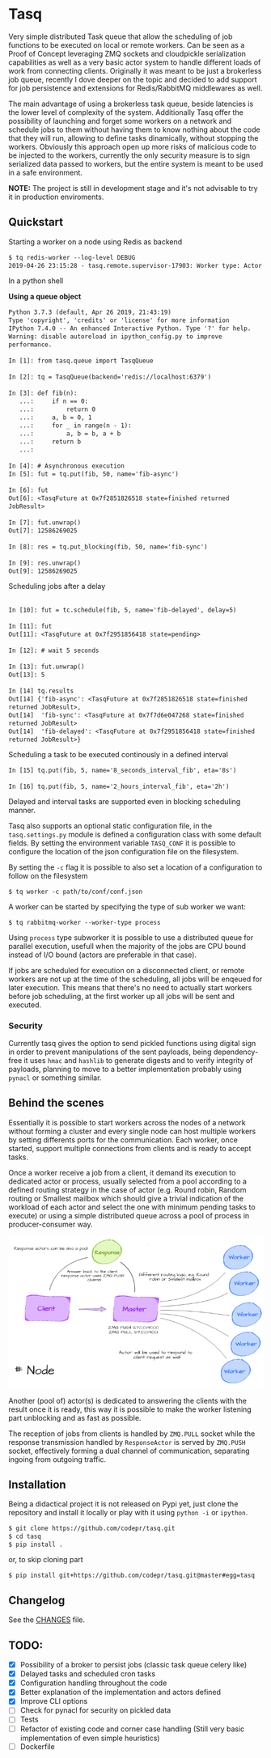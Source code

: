 Tasq
====

Very simple distributed Task queue that allow the scheduling of job functions
to be executed on local or remote workers. Can be seen as a Proof of Concept
leveraging ZMQ sockets and cloudpickle serialization capabilities as well as a
very basic actor system to handle different loads of work from connecting
clients. Originally it was meant to be just a brokerless job queue, recently
I dove deeper on the topic and decided to add support for job persistence and
extensions for Redis/RabbitMQ middlewares as well.

The main advantage of using a brokerless task queue, beside latencies is the
lower level of complexity of the system. Additionally Tasq offer the
possibility of launching and forget some workers on a network and schedule jobs
to them without having them to know nothing about the code that they will run,
allowing to define tasks dinamically, without stopping the workers. Obviously
this approach open up more risks of malicious code to be injected to the
workers, currently the only security measure is to sign serialized data passed
to workers, but the entire system is meant to be used in a safe environment.

**NOTE:** The project is still in development stage and it's not advisable to
try it in production enviroments.



## Quickstart

Starting a worker on a node using Redis as backend

```
$ tq redis-worker --log-level DEBUG
2019-04-26 23:15:28 - tasq.remote.supervisor-17903: Worker type: Actor
```

In a python shell

**Using a queue object**

```
Python 3.7.3 (default, Apr 26 2019, 21:43:19)
Type 'copyright', 'credits' or 'license' for more information
IPython 7.4.0 -- An enhanced Interactive Python. Type '?' for help.
Warning: disable autoreload in ipython_config.py to improve performance.

In [1]: from tasq.queue import TasqQueue

In [2]: tq = TasqQueue(backend='redis://localhost:6379')

In [3]: def fib(n):
   ...:     if n == 0:
   ...:         return 0
   ...:     a, b = 0, 1
   ...:     for _ in range(n - 1):
   ...:         a, b = b, a + b
   ...:     return b
   ...:

In [4]: # Asynchronous execution
In [5]: fut = tq.put(fib, 50, name='fib-async')

In [6]: fut
Out[6]: <TasqFuture at 0x7f2851826518 state=finished returned JobResult>

In [7]: fut.unwrap()
Out[7]: 12586269025

In [8]: res = tq.put_blocking(fib, 50, name='fib-sync')

In [9]: res.unwrap()
Out[9]: 12586269025
```

Scheduling jobs after a delay
```

In [10]: fut = tc.schedule(fib, 5, name='fib-delayed', delay=5)

In [11]: fut
Out[11]: <TasqFuture at 0x7f2951856418 state=pending>

In [12]: # wait 5 seconds

In [13]: fut.unwrap()
Out[13]: 5

In [14] tq.results
Out[14] {'fib-async': <TasqFuture at 0x7f2851826518 state=finished returned JobResult>,
Out[14]  'fib-sync': <TasqFuture at 0x7f7d6e047268 state=finished returned JobResult>
Out[14]  'fib-delayed': <TasqFuture at 0x7f2951856418 state=finished returned JobResult>}
```

Scheduling a task to be executed continously in a defined interval

```
In [15] tq.put(fib, 5, name='8_seconds_interval_fib', eta='8s')

In [16] tq.put(fib, 5, name='2_hours_interval_fib', eta='2h')
```

Delayed and interval tasks are supported even in blocking scheduling manner.

Tasq also supports an optional static configuration file, in the
`tasq.settings.py` module is defined a configuration class with some default
fields. By setting the environment variable `TASQ_CONF` it is possible to
configure the location of the json configuration file on the filesystem.

By setting the `-c` flag it is possible to also set a location of a
configuration to follow on the filesystem

```
$ tq worker -c path/to/conf/conf.json
```

A worker can be started by specifying the type of sub worker we want:

```
$ tq rabbitmq-worker --worker-type process
```
Using `process` type subworker it is possible to use a distributed queue for
parallel execution, usefull when the majority of the jobs are CPU bound instead
of I/O bound (actors are preferable in that case).

If jobs are scheduled for execution on a disconnected client, or remote workers
are not up at the time of the scheduling, all jobs will be enqeued for later
execution. This means that there's no need to actually start workers before job
scheduling, at the first worker up all jobs will be sent and executed.

### Security

Currently tasq gives the option to send pickled functions using digital sign in
order to prevent manipulations of the sent payloads, being dependency-free it
uses `hmac` and `hashlib` to generate digests and to verify integrity of
payloads, planning to move to a better implementation probably using `pynacl`
or something similar.

## Behind the scenes

Essentially it is possible to start workers across the nodes of a network
without forming a cluster and every single node can host multiple workers by
setting differents ports for the communication.  Each worker, once started,
support multiple connections from clients and is ready to accept tasks.

Once a worker receive a job from a client, it demand its execution to dedicated
actor or process, usually selected from a pool according to a defined routing
strategy in the case of actor (e.g.  Round robin, Random routing or Smallest
mailbox which should give a trivial indication of the workload of each actor
and select the one with minimum pending tasks to execute) or using a simple
distributed queue across a pool of process in producer-consumer way.

![Tasq master-workers arch](static/worker_model_2.png)

Another (pool of) actor(s) is dedicated to answering the clients with the
result once it is ready, this way it is possible to make the worker listening
part unblocking and as fast as possible.

The reception of jobs from clients is handled by `ZMQ.PULL` socket while the
response transmission handled by `ResponseActor` is served by `ZMQ.PUSH`
socket, effectively forming a dual channel of communication, separating ingoing
from outgoing traffic.

## Installation

Being a didactical project it is not released on Pypi yet, just clone the
repository and install it locally or play with it using `python -i` or
`ipython`.

```
$ git clone https://github.com/codepr/tasq.git
$ cd tasq
$ pip install .
```

or, to skip cloning part

```
$ pip install git+https://github.com/codepr/tasq.git@master#egg=tasq
```

## Changelog

See the [CHANGES](CHANGES.md) file.

## TODO:

- [x] Possibility of a broker to persist jobs (classic task queue celery like)
- [x] Delayed tasks and scheduled cron tasks
- [x] Configuration handling throughout the code
- [x] Better explanation of the implementation and actors defined
- [x] Improve CLI options
- [ ] Check for pynacl for security on pickled data
- [ ] Tests
- [ ] Refactor of existing code and corner case handling (Still very basic implementation of even
      simple heuristics)
- [ ] Dockerfile
